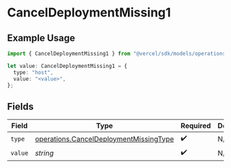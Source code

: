 # CancelDeploymentMissing1

## Example Usage

```typescript
import { CancelDeploymentMissing1 } from "@vercel/sdk/models/operations/canceldeployment.js";

let value: CancelDeploymentMissing1 = {
  type: "host",
  value: "<value>",
};
```

## Fields

| Field                                                                                            | Type                                                                                             | Required                                                                                         | Description                                                                                      |
| ------------------------------------------------------------------------------------------------ | ------------------------------------------------------------------------------------------------ | ------------------------------------------------------------------------------------------------ | ------------------------------------------------------------------------------------------------ |
| `type`                                                                                           | [operations.CancelDeploymentMissingType](../../models/operations/canceldeploymentmissingtype.md) | :heavy_check_mark:                                                                               | N/A                                                                                              |
| `value`                                                                                          | *string*                                                                                         | :heavy_check_mark:                                                                               | N/A                                                                                              |